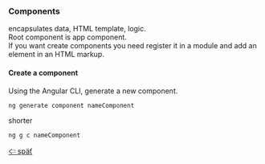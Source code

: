 ### Components

encapsulates data, HTML template, logic.<br>
Root component is app component.<br>
If you want create components you need register it in a module and add an element in an HTML markup.

#### Create a component

Using the Angular CLI, generate a new component.<br>

```js
ng generate component nameComponent
```

shorter

```js
ng g c nameComponent
```

[&#129188; späť](../README.md)<br>

